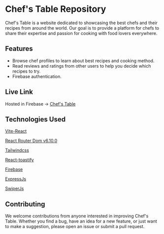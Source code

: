 
# Chef's Table Repository

Chef's Table is a website dedicated to showcasing the best chefs and their recipes from around the world. Our goal is to provide a platform for chefs to share their expertise and passion for cooking with food lovers everywhere.

## Features
- Browse chef profiles to learn about best recipes and cooking method.
- Read reviews and ratings from other users to help you decide which recipes to try.
- Firebase authentication.


## Live Link
Hosted in Firebase -> [Chef's Table](https://chef-s-table-74f9e.web.app)
## Technologies Used

[Vite-React](https://vitejs.dev)

[React Router Dom v6.10.0](https://reactrouter.com/en/main)

[Tailwindcss](https://tailwindcss.com/)

[React-toastify](https://fkhadra.github.io/react-toastify/introduction)

[Firebase](https://firebase.google.com/)

[ExpressJs](https://expressjs.com/en/starter/installing.html)

[SwiperJs](https://swiperjs.com/)


## Contributing
We welcome contributions from anyone interested in improving Chef's Table. Whether you find a bug, have an idea for a new feature, or just want to make a suggestion, please open an issue or submit a pull request.
